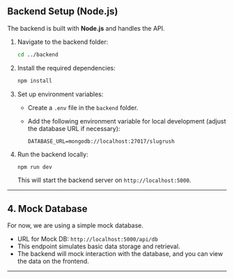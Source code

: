 ## Backend Setup (Node.js)

The backend is built with **Node.js** and handles the API.

1. Navigate to the backend folder:

    ```bash
    cd ../backend
    ```

2. Install the required dependencies:

    ```bash
    npm install
    ```

3. Set up environment variables:
    - Create a `.env` file in the `backend` folder.
    - Add the following environment variable for local development (adjust the database URL if necessary):

      ```
      DATABASE_URL=mongodb://localhost:27017/slugrush
      ```

4. Run the backend locally:

    ```bash
    npm run dev
    ```

    This will start the backend server on `http://localhost:5000`.

---

## 4. Mock Database

For now, we are using a simple mock database.

- URL for Mock DB: `http://localhost:5000/api/db`
- This endpoint simulates basic data storage and retrieval.
- The backend will mock interaction with the database, and you can view the data on the frontend.

---